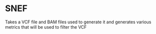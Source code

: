 # SNEF

Takes a VCF file and BAM files used to generate it and generates various metrics that will be used to filter the VCF